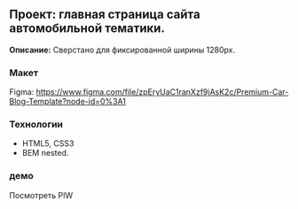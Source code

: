## Проект: главная страница сайта автомобильной тематики.
**Описание:**
Сверстано для фиксированной ширины 1280px.

### Макет 
Figma: https://www.figma.com/file/zpEryUaC1ranXzf9jAsK2c/Premium-Car-Blog-Template?node-id=0%3A1

### Технологии
- HTML5, CSS3 
- BEM nested.

### демо
Посмотреть PIW
